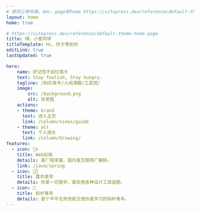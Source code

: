 ```yaml
---
# 提供三种布局，doc、page和home https://vitepress.dev/reference/default-theme-layout
layout: home
home: true

# https://vitepress.dev/reference/default-theme-home-page
title: 嘿，小爱同学
titleTemplate: Hi，终于等到你
editLink: true
lastUpdated: true

hero:
    name: 好记性不如烂笔头
    text: Stay foolish, Stay hungry.
    tagline: /斜杠青年/人间清醒/工具控/
    image:
        src: /background.png
        alt: 背景图
    actions:
    - theme: brand
      text: 进入主页
      link: /column/views/guide
    - theme: alt
      text: 个人成长
      link: /column/Growing/
features:
  - icon: 🤹‍♀️
    title: Web后端
    details: 某厂程序猿，国内某互联网厂搬砖。
    link: /java/spring
  - icon: 👩‍🎨‍
    title: 喜欢美学
    details: 热爱一切美学，喜欢用各种设计工具造图。
  - icon: 🧩
    title: 斜杆青年
    details: 是个平平无奇但是又很热爱学习的斜杆青年。
---
```

